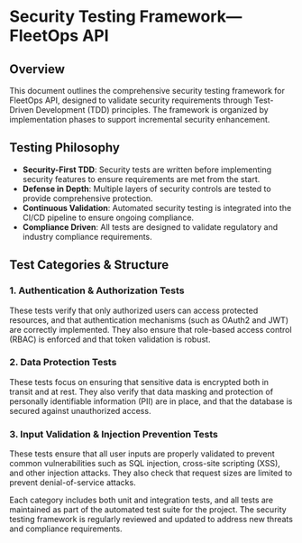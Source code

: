 # Security Testing Framework—FleetOps API

## Overview

This document outlines the comprehensive security testing framework for FleetOps API, designed to validate security requirements through Test-Driven Development (TDD) principles. The framework is organized by implementation phases to support incremental security enhancement.

## Testing Philosophy

- **Security-First TDD**: Security tests are written before implementing security features to ensure requirements are met from the start.
- **Defense in Depth**: Multiple layers of security controls are tested to provide comprehensive protection.
- **Continuous Validation**: Automated security testing is integrated into the CI/CD pipeline to ensure ongoing compliance.
- **Compliance Driven**: All tests are designed to validate regulatory and industry compliance requirements.

## Test Categories & Structure

### 1. Authentication & Authorization Tests
These tests verify that only authorized users can access protected resources, and that authentication mechanisms (such as OAuth2 and JWT) are correctly implemented. They also ensure that role-based access control (RBAC) is enforced and that token validation is robust.

### 2. Data Protection Tests
These tests focus on ensuring that sensitive data is encrypted both in transit and at rest. They also verify that data masking and protection of personally identifiable information (PII) are in place, and that the database is secured against unauthorized access.

### 3. Input Validation & Injection Prevention Tests
These tests ensure that all user inputs are properly validated to prevent common vulnerabilities such as SQL injection, cross-site scripting (XSS), and other injection attacks. They also check that request sizes are limited to prevent denial-of-service attacks.

Each category includes both unit and integration tests, and all tests are maintained as part of the automated test suite for the project. The security testing framework is regularly reviewed and updated to address new threats and compliance requirements.
